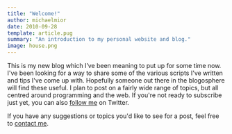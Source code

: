 ```yaml
---
title: "Welcome!"
author: michaelmior
date: 2010-09-28
template: article.pug
summary: "An introduction to my personal website and blog."
image: house.png
---
```


This is my new blog which I’ve been meaning to put up for some time now.
I've been looking for a way to share some of the various scripts I've written and tips I've come up with.
Hopefully someone out there in the blogosphere will find these useful.
I plan to post on a fairly wide range of topics, but all centred around programming and the web.
If you're not ready to subscribe just yet, you can also [follow me](https://twitter.com/michaelmior) on Twitter.

If you have any suggestions or topics you'd like to see for a post, feel free to [contact me](/contact/).
